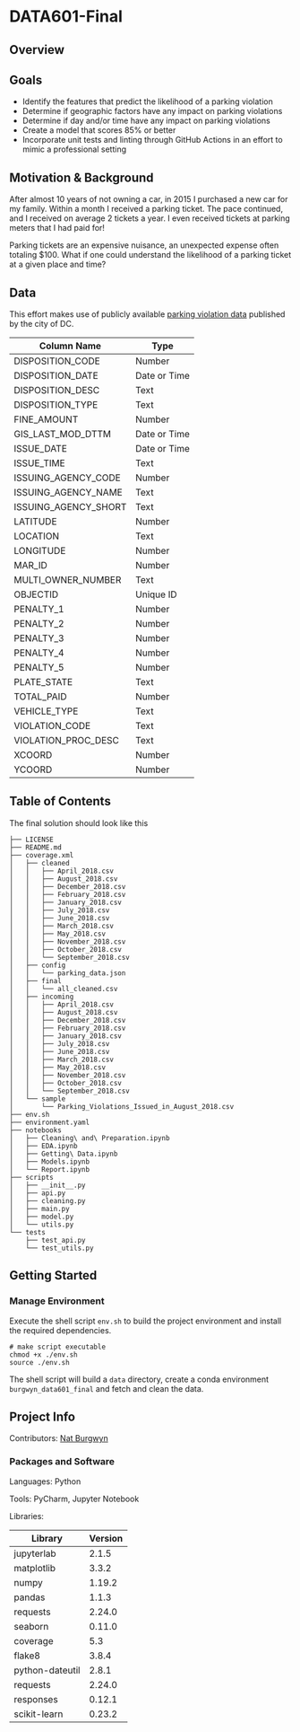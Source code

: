 # DATA601-Final

## Overview


## Goals

- Identify the features that predict the likelihood of a parking violation
- Determine if geographic factors have any impact on parking violations
- Determine if day and/or time have any impact on parking violations
- Create a model that scores 85% or better
- Incorporate unit tests and linting through GitHub Actions in an effort to mimic a professional setting

## Motivation & Background

After almost 10 years of not owning a car, in 2015 I purchased a new car for my family.  Within a month I received a parking ticket.  The pace continued, and I received on average 2 tickets a year.  I even received tickets at parking meters that I had paid for!

Parking tickets are an expensive nuisance, an unexpected expense often totaling $100.  What if one could understand the likelihood of a parking ticket at a given place and time?

## Data

This effort makes use of publicly available [parking violation data](https://opendata.dc.gov/datasets/parking-violations-issued-in-august-2018) published by the city of DC.

| Column Name | Type |
|---|---|
| DISPOSITION_CODE | Number |
| DISPOSITION_DATE | Date or Time |
| DISPOSITION_DESC | Text |
| DISPOSITION_TYPE | Text |
| FINE_AMOUNT | Number |
| GIS_LAST_MOD_DTTM | Date or Time |
| ISSUE_DATE | Date or Time |
| ISSUE_TIME | Text |
| ISSUING_AGENCY_CODE | Number |
| ISSUING_AGENCY_NAME | Text |
| ISSUING_AGENCY_SHORT | Text |
| LATITUDE | Number |
| LOCATION | Text |
| LONGITUDE | Number |
| MAR_ID | Number |
| MULTI_OWNER_NUMBER | Text |
| OBJECTID | Unique ID |
| PENALTY_1 | Number | 
| PENALTY_2 | Number |
| PENALTY_3 | Number |
| PENALTY_4 | Number |
| PENALTY_5 | Number |
| PLATE_STATE | Text |
| TOTAL_PAID | Number |
| VEHICLE_TYPE | Text |
| VIOLATION_CODE | Text |
| VIOLATION_PROC_DESC | Text |
| XCOORD | Number |
| YCOORD | Number |

## Table of Contents

The final solution should look like this

```shell
├── LICENSE
├── README.md
├── coverage.xml
│   ├── cleaned
│   │   ├── April_2018.csv
│   │   ├── August_2018.csv
│   │   ├── December_2018.csv
│   │   ├── February_2018.csv
│   │   ├── January_2018.csv
│   │   ├── July_2018.csv
│   │   ├── June_2018.csv
│   │   ├── March_2018.csv
│   │   ├── May_2018.csv
│   │   ├── November_2018.csv
│   │   ├── October_2018.csv
│   │   └── September_2018.csv
│   ├── config
│   │   └── parking_data.json
│   ├── final
│   │   └── all_cleaned.csv
│   ├── incoming
│   │   ├── April_2018.csv
│   │   ├── August_2018.csv
│   │   ├── December_2018.csv
│   │   ├── February_2018.csv
│   │   ├── January_2018.csv
│   │   ├── July_2018.csv
│   │   ├── June_2018.csv
│   │   ├── March_2018.csv
│   │   ├── May_2018.csv
│   │   ├── November_2018.csv
│   │   ├── October_2018.csv
│   │   └── September_2018.csv
│   └── sample
│       └── Parking_Violations_Issued_in_August_2018.csv
├── env.sh
├── environment.yaml
├── notebooks
│   ├── Cleaning\ and\ Preparation.ipynb
│   ├── EDA.ipynb
│   ├── Getting\ Data.ipynb
│   ├── Models.ipynb
│   └── Report.ipynb
├── scripts
│   ├── __init__.py
│   ├── api.py
│   ├── cleaning.py
│   ├── main.py
│   ├── model.py
│   └── utils.py
└── tests
    ├── test_api.py
    └── test_utils.py
```

## Getting Started

### Manage Environment

Execute the shell script `env.sh` to build the project environment and install the required dependencies.

```shell script
# make script executable
chmod +x ./env.sh
source ./env.sh
```

The shell script will build a `data` directory, create a conda environment `burgwyn_data601_final` and fetch and clean the data.

## Project Info

Contributors: [Nat Burgwyn](https://github.com/burgwyn)

### Packages and Software

Languages: Python

Tools: PyCharm, Jupyter Notebook

Libraries:

| Library | Version |
|---|---|
| jupyterlab | 2.1.5 |
| matplotlib | 3.3.2 |
| numpy | 1.19.2 |
| pandas | 1.1.3 |
| requests | 2.24.0 |
| seaborn | 0.11.0 |
| coverage | 5.3 |
| flake8 | 3.8.4 |
| python-dateutil | 2.8.1 |
| requests | 2.24.0 |
| responses | 0.12.1 |
| scikit-learn | 0.23.2 |
